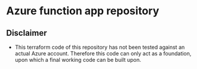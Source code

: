 # Azure function app repository

## Disclaimer

* This terraform code of this repository has not been tested against an actual Azure account. Therefore this code can only act as a foundation, upon which a final working code can be built upon.
